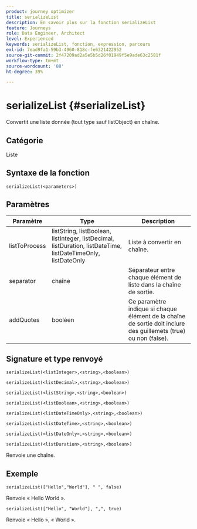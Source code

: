 ```yaml
---
product: journey optimizer
title: serializeList
description: En savoir plus sur la fonction serializeList
feature: Journeys
role: Data Engineer, Architect
level: Experienced
keywords: serializeList, fonction, expression, parcours
exl-id: 7ead9fa1-59b3-4960-818c-fe6321422952
source-git-commit: 2f47209ad2a5e5b5d26f01949f5e9ade63c2581f
workflow-type: tm+mt
source-wordcount: '88'
ht-degree: 39%

---
```


# serializeList {#serializeList}

Convertit une liste donnée (tout type sauf listObject) en chaîne.

## Catégorie

Liste

## Syntaxe de la fonction

`serializeList(<parameters>)`

## Paramètres

| Paramètre | Type | Description |
|-----------|------------------|------------------|
| listToProcess | listString, listBoolean, listInteger, listDecimal, listDuration, listDateTime, listDateTimeOnly, listDateOnly | Liste à convertir en chaîne. |
| separator | chaîne | Séparateur entre chaque élément de liste dans la chaîne de sortie. |
| addQuotes | booléen | Ce paramètre indique si chaque élément de la chaîne de sortie doit inclure des guillemets (true) ou non (false). |

## Signature et type renvoyé

`serializeList(<listInteger>,<string>,<boolean>)`

`serializeList(<listDecimal>,<string>,<boolean>)`

`serializeList(<listString>,<string>,<boolean>)`

`serializeList(<listBoolean>,<string>,<boolean>)`

`serializeList(<listDateTimeOnly>,<string>,<boolean>)`

`serializeList(<listDateTime>,<string>,<boolean>)`

`serializeList(<listDateOnly>,<string>,<boolean>)`

`serializeList(<listDuration>,<string>,<boolean>)`

Renvoie une chaîne.

## Exemple

`serializeList(["Hello","World"], " ", false)`

Renvoie « Hello World ».

`serializeList(["Hello", "World"], ",", true)`

Renvoie « Hello », « World ».
